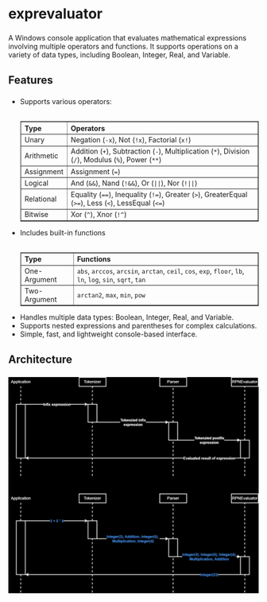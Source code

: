 <h1 align="left">exprevaluator</h1>

###

<p align="left">A Windows console application that evaluates mathematical expressions involving multiple operators and functions. It supports operations on a variety of data types, including Boolean, Integer, Real, and Variable.</p>

###

<h2 align="left">Features</h2>

###

<ul>
    <li>Supports various operators:
    <br><br>
        <table border="1" cellspacing="0" cellpadding="5">
            <thead>
                <tr>
                    <th>Type</th>
                    <th>Operators</th>
                </tr>
            </thead>
            <tbody>
                <tr>
                    <td>Unary</td>
                    <td>Negation (<code>-x</code>), Not (<code>!x</code>), Factorial (<code>x!</code>)</td>
                </tr>
                <tr>
                    <td>Arithmetic</td>
                    <td>Addition (<code>+</code>), Subtraction (<code>-</code>), Multiplication (<code>*</code>), Division (<code>/</code>), Modulus (<code>%</code>), Power (<code>**</code>)</td>
                </tr>
                <tr>
                    <td>Assignment</td>
                    <td>Assignment (<code>=</code>)</td>
                </tr>
                <tr>
                    <td>Logical</td>
                    <td>And (<code>&&</code>), Nand (<code>!&&</code>), Or (<code>||</code>), Nor (<code>!||</code>)</td>
                </tr>
                <tr>
                    <td>Relational</td>
                    <td>Equality (<code>==</code>), Inequality (<code>!=</code>), Greater (<code>&gt;</code>), GreaterEqual (<code>&gt;=</code>), Less (<code>&lt;</code>), LessEqual (<code>&lt;=</code>)</td>
                </tr>
                <tr>
                    <td>Bitwise</td>
                    <td>Xor (<code>^</code>), Xnor (<code>!^</code>)</td>
                </tr>
            </tbody>
        </table>
    </li>
    <li>Includes built-in functions
    <br><br>
        <table border="1" cellspacing="0" cellpadding="5">
            <thead>
                <tr>
                    <th>Type</th>
                    <th>Functions</th>
                </tr>
            </thead>
            <tbody>
                <tr>
                    <td>One-Argument</td>
                    <td><code>abs</code>, <code>arccos</code>, <code>arcsin</code>, <code>arctan</code>, <code>ceil</code>, <code>cos</code>, <code>exp</code>, <code>floor</code>, <code>lb</code>, <code>ln</code>, <code>log</code>, <code>sin</code>, <code>sqrt</code>, <code>tan</code></td>
                </tr>
                <tr>
                    <td>Two-Argument</td>
                    <td><code>arctan2</code>, <code>max</code>, <code>min</code>, <code>pow</code></td>
                </tr>
            </tbody>
        </table>
    </li>
    <li>Handles multiple data types: Boolean, Integer, Real, and Variable.</li>
    <li>Supports nested expressions and parentheses for complex calculations.</li>
    <li>Simple, fast, and lightweight console-based interface.</li>
</ul>

###

<h2 align="left">Architecture</h2>

###

<img src="!docs/Sequence Diagram.jpg" alt="Sequence Diagram">